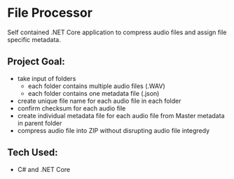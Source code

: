 # File Processor


Self contained .NET Core application to compress audio files and assign file specific metadata. 

## Project Goal: 
- take input of folders 
    - each folder contains multiple audio files (.WAV)
    - each folder contains one metadata file (.json)
- create unique file name for each audio file in each folder
- confirm checksum for each audio file
- create individual metadata file for each audio file from Master metadata in parent folder
- compress audio file into ZIP without disrupting audio file integredy

## Tech Used: 
- C# and .NET Core